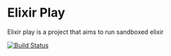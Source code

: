 # Elixir Play

Elixir play is a project that aims to run sandboxed elixir

[![Build Status](https://travis-ci.org/elixir-play/elixir-play.svg?branch=master)](https://travis-ci.org/elixir-play/elixir-play)
